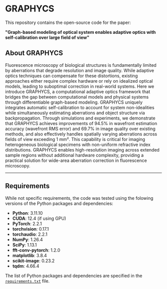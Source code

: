 # GRAPHYCS

This repository contains the open-source code for the paper:

**"Graph-based modeling of optical system enables adaptive optics with self-calibration over large field of view"**


## About GRAPHYCS

Fluorescence microscopy of biological structures is fundamentally limited by aberrations that degrade resolution and image quality. While adaptive optics techniques can compensate for these distortions, existing approaches either require complex hardware or rely on idealized optical models, leading to suboptimal correction in real-world systems. Here we introduce GRAPHYCS, a computational adaptive optics framework that bridges the gap between computational models and physical systems through differentiable graph-based modeling. GRAPHYCS uniquely integrates automatic self-calibration to account for system non-idealities while simultaneously estimating aberrations and object structure via backpropagation. Through simulations and experiments, we demonstrate that GRAPHYCS achieves improvements of 94.5% in wavefront estimation accuracy (wavefront RMS error) and 69.7% in image quality over existing methods, and also effectively handles spatially varying aberrations across fields of view exceeding 1 mm². This capability is critical for imaging heterogeneous biological specimens with non-uniform refractive index distributions. GRAPHYCS enables high-resolution imaging across extended sample regions without additional hardware complexity, providing a practical solution for wide-area aberration correction in fluorescence microscopy.

---


## Requirements

While not specific requirements, the code was tested using the folowing versions of the Python packages and dependencies:

- **Python**: 3.11.10  
- **CUDA**: 12.4 (if using GPU)
- **PyTorch**: 2.2.1
- **torchvision**: 0.17.1
- **torchaudio**: 2.2.1
- **NumPy**: 1.26.4
- **SciPy**: 1.13.1
- **fft-conv-pytorch**: 1.2.0
- **matplotlib**: 3.8.4
- **scikit-image**: 0.23.2
- **tqdm**: 4.66.4

The list of Python packages and dependencies are specified in the [`requirements.txt`](requirements.txt) file.
